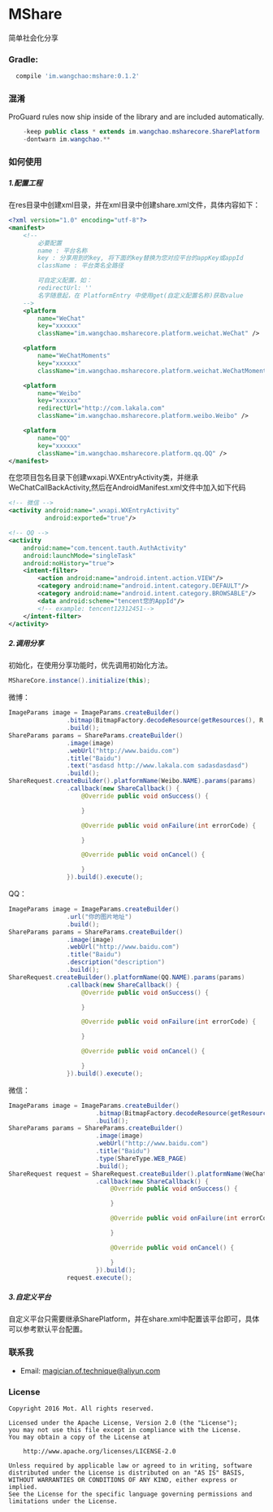 # MShare
简单社会化分享

### Gradle:
```gradle
  compile 'im.wangchao:mshare:0.1.2'
```
### 混淆
ProGuard rules now ship inside of the library and are included automatically.
```java
    -keep public class * extends im.wangchao.msharecore.SharePlatform
    -dontwarn im.wangchao.**
```
### 如何使用
##### 1.配置工程
在res目录中创建xml目录，并在xml目录中创建share.xml文件，具体内容如下：
```xml
<?xml version="1.0" encoding="utf-8"?>
<manifest>
    <!--
        必要配置
        name : 平台名称
        key : 分享用到的key, 将下面的key替换为您对应平台的appKey或appId
        className : 平台类名全路径

        可自定义配置，如：
        redirectUrl: ''
        名字随意起，在 PlatformEntry 中使用get(自定义配置名称)获取value
    -->
    <platform
        name="WeChat"
        key="xxxxxx"
        className="im.wangchao.msharecore.platform.weichat.WeChat" />

    <platform
        name="WeChatMoments"
        key="xxxxxx"
        className="im.wangchao.msharecore.platform.weichat.WeChatMoments" />

    <platform
        name="Weibo"
        key="xxxxxx"
        redirectUrl="http://com.lakala.com"
        className="im.wangchao.msharecore.platform.weibo.Weibo" />

    <platform
        name="QQ"
        key="xxxxxx"
        className="im.wangchao.msharecore.platform.qq.QQ" />
</manifest>
```

在您项目包名目录下创建wxapi.WXEntryActivity类，并继承WeChatCallBackActivity,然后在AndroidManifest.xml文件中加入如下代码
```xml
<!-- 微信 -->
<activity android:name=".wxapi.WXEntryActivity"
          android:exported="true"/>

<!-- QQ -->
<activity
    android:name="com.tencent.tauth.AuthActivity"
    android:launchMode="singleTask"
    android:noHistory="true">
    <intent-filter>
        <action android:name="android.intent.action.VIEW"/>
        <category android:name="android.intent.category.DEFAULT"/>
        <category android:name="android.intent.category.BROWSABLE"/>
        <data android:scheme="tencent您的AppId"/>
        <!-- example: tencent12312451-->
    </intent-filter>
</activity>
```
##### 2.调用分享
初始化，在使用分享功能时，优先调用初始化方法。
```java
MShareCore.instance().initialize(this);
```

微博：
```java
ImageParams image = ImageParams.createBuilder()
                .bitmap(BitmapFactory.decodeResource(getResources(), R.mipmap.ic_launcher))
                .build();
ShareParams params = ShareParams.createBuilder()
                .image(image)
                .webUrl("http://www.baidu.com")
                .title("Baidu")
                .text("asdasd http://www.lakala.com sadasdasdasd")
                .build();
ShareRequest.createBuilder().platformName(Weibo.NAME).params(params)
                .callback(new ShareCallback() {
                    @Override public void onSuccess() {

                    }

                    @Override public void onFailure(int errorCode) {

                    }

                    @Override public void onCancel() {

                    }
                }).build().execute();
```

QQ：
```java
ImageParams image = ImageParams.createBuilder()
                .url("你的图片地址")
                .build();
ShareParams params = ShareParams.createBuilder()
                .image(image)
                .webUrl("http://www.baidu.com")
                .title("Baidu")
                .description("description")
                .build();
ShareRequest.createBuilder().platformName(QQ.NAME).params(params)
                .callback(new ShareCallback() {
                    @Override public void onSuccess() {

                    }

                    @Override public void onFailure(int errorCode) {

                    }

                    @Override public void onCancel() {

                    }
                }).build().execute();
```

微信：
```java
ImageParams image = ImageParams.createBuilder()
                        .bitmap(BitmapFactory.decodeResource(getResources(), R.mipmap.ic_launcher))
                        .build();
ShareParams params = ShareParams.createBuilder()
                        .image(image)
                        .webUrl("http://www.baidu.com")
                        .title("Baidu")
                        .type(ShareType.WEB_PAGE)
                        .build();
ShareRequest request = ShareRequest.createBuilder().platformName(WeChatMoments.NAME).params(params)
                        .callback(new ShareCallback() {
                            @Override public void onSuccess() {

                            }

                            @Override public void onFailure(int errorCode) {

                            }

                            @Override public void onCancel() {

                            }
                        }).build();
                request.execute();
```

##### 3.自定义平台
自定义平台只需要继承SharePlatform，并在share.xml中配置该平台即可，具体可以参考默认平台配置。


### 联系我
- Email:  magician.of.technique@aliyun.com

### License

    Copyright 2016 Mot. All rights reserved.

    Licensed under the Apache License, Version 2.0 (the "License");
    you may not use this file except in compliance with the License.
    You may obtain a copy of the License at

        http://www.apache.org/licenses/LICENSE-2.0

    Unless required by applicable law or agreed to in writing, software
    distributed under the License is distributed on an "AS IS" BASIS,
    WITHOUT WARRANTIES OR CONDITIONS OF ANY KIND, either express or implied.
    See the License for the specific language governing permissions and
    limitations under the License.

